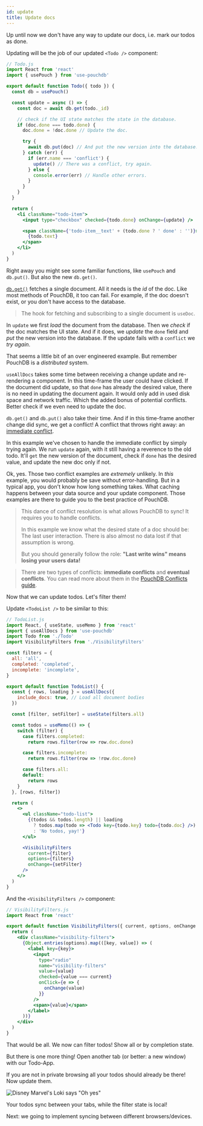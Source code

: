 ```yaml
---
id: update
title: Update docs
---
```


Up until now we don't have any way to update our docs, i.e. mark our todos as done.

Updating will be the job of our updated `<Todo />` component:

```jsx
// Todo.js
import React from 'react'
import { usePouch } from 'use-pouchdb'

export default function Todo({ todo }) {
  const db = usePouch()

  const update = async () => {
    const doc = await db.get(todo._id)

    // check if the UI state matches the state in the database.
    if (doc.done === todo.done) {
      doc.done = !doc.done // Update the doc.

      try {
        await db.put(doc) // And put the new version into the database.
      } catch (err) {
        if (err.name === 'conflict') {
          update() // There was a conflict, try again.
        } else {
          console.error(err) // Handle other errors.
        }
      }
    }
  }

  return (
    <li className="todo-item">
      <input type="checkbox" checked={todo.done} onChange={update} />

      <span className={'todo-item__text' + (todo.done ? ' done' : '')}>
        {todo.text}
      </span>
    </li>
  )
}
```

Right away you might see some familiar functions, like `usePouch` and `db.put()`. But also the new `db.get()`.

[`db.get()`](https://pouchdb.com/api.html#fetch_document) fetches a single document. All it needs is the _id_ of
the doc. Like most methods of PouchDB, it too can fail. For example, if the doc doesn't exist, or you don't have
access to the database.

> The hook for fetching and subscribing to a single document is `useDoc`.

In `update` we first _load_ the document from the database. Then we _check_ if the doc matches the UI state. And if
it does, we _update_ the `done` field and _put_ the new version into the database. If the update fails with a
`conflict` we _try again_.

That seems a little bit of an over engineered example. But remember PouchDB is a _distributed_ system.

`useAllDocs` takes some time between receiving a change update and re-rendering a component. In this time-frame the
user could have clicked. If the document did update, so that `done` has already the desired value, there is no need
in updating the document again. It would only add in used disk space and network traffic. Which the added bonus of
potential conflicts. Better check if we even need to update the doc.

`db.get()` and `db.put()` also take their time. And if in this time-frame another change did sync, we get a
conflict! A conflict that throws right away: an [immediate conflict](https://pouchdb.com/guides/conflicts.html).

In this example we've chosen to handle the immediate conflict by simply trying again. We run `update` again, with
it still having a reverence to the old todo. It'll `get` the new version of the document, check if `done` has the
desired value, and update the new doc only if not.

Ok, yes. Those two conflict examples are _extremely_ unlikely. In _this_ example, you would probably be save
without error-handling. But in a typical app, you don't know how long something takes. What caching happens
between your data source and your update component. Those examples are there to guide you to the best
practice of PouchDB.

> This dance of conflict resolution is what allows PouchDB to sync! It requires you to handle conflicts.
>
> In this example we know what the desired state of a doc should be: The last user interaction. There is also
> almost no data lost if that assumption is wrong.
>
> But you should generally follow the role: **"Last write wins" means losing your users data!**

> There are two types of conflicts: **immediate conflicts** and **eventual conflicts**. You can read more about
> them in the [PouchDB Conflicts guide](https://pouchdb.com/guides/conflicts.html).

Now that we can update todos. Let's filter them!

Update `<TodoList />` to be similar to this:

```jsx
// TodoList.js
import React, { useState, useMemo } from 'react'
import { useAllDocs } from 'use-pouchdb'
import Todo from './Todo'
import VisibilityFilters from './VisibilityFilters'

const filters = {
  all: 'all',
  completed: 'completed',
  incomplete: 'incomplete',
}

export default function TodoList() {
  const { rows, loading } = useAllDocs({
    include_docs: true, // Load all document bodies
  })

  const [filter, setFilter] = useState(filters.all)

  const todos = useMemo(() => {
    switch (filter) {
      case filters.completed:
        return rows.filter(row => row.doc.done)

      case filters.incomplete:
        return rows.filter(row => !row.doc.done)

      case filters.all:
      default:
        return rows
    }
  }, [rows, filter])

  return (
    <>
      <ul className="todo-list">
        {(todos && todos.length) || loading
          ? todos.map(todo => <Todo key={todo.key} todo={todo.doc} />)
          : 'No todos, yay!'}
      </ul>

      <VisibilityFilters
        current={filter}
        options={filters}
        onChange={setFilter}
      />
    </>
  )
}
```

And the `<VisibilityFilters />` component:

```jsx
// VisibilityFilters.js
import React from 'react'

export default function VisibilityFilters({ current, options, onChange }) {
  return (
    <div className="visibility-filters">
      {Object.entries(options).map(([key, value]) => (
        <label key={key}>
          <input
            type="radio"
            name="visibility-filters"
            value={value}
            checked={value === current}
            onClick={e => {
              onChange(value)
            }}
          />
          <span>{value}</span>
        </label>
      ))}
    </div>
  )
}
```

That would be all. We now can filter todos! Show all or by completion state.

But there is one more thing! Open another tab (or better: a new window) with our Todo-App.

If you are not in private browsing all your todos should already be there! Now update them.

![Disney Marvel's Loki says "Oh yes"](../../img/oh_yes_indeed.gif)

Your todos sync between your tabs, while the filter state is local!

Next: we going to implement syncing between different browsers/devices.
